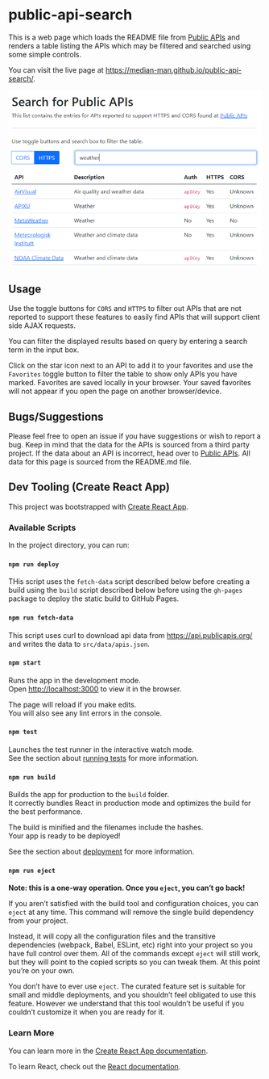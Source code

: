# public-api-search

This is a web page which loads the README file from [Public APIs](https://github.com/public-apis/public-apis/blob/master/README.md) and renders a table listing the APIs which may be filtered and searched using some simple controls.

You can visit the live page at <https://median-man.github.io/public-api-search/>.

![app screen shot](./images/screen-shot.PNG)

## Usage

Use the toggle buttons for `CORS` and `HTTPS` to filter out APIs that are not reported to support these features to easily find APIs that will support client side AJAX requests.

You can filter the displayed results based on query by entering a search term in the input box.

Click on the star icon next to an API to add it to your favorites and use the `Favorites` toggle button to filter the table to show only APIs you have marked. Favorites are saved locally in your browser. Your saved favorites will not appear if you open the page on another browser/device.

## Bugs/Suggestions

Please feel free to open an issue if you have suggestions or wish to report a bug. Keep in mind that the data for the APIs is sourced from a third party project. If the data about an API is incorrect, head over to [Public APIs](https://github.com/public-apis/public-apis). All data for this page is sourced from the README.md file.

## Dev Tooling (Create React App)

This project was bootstrapped with [Create React App](https://github.com/facebook/create-react-app).

### Available Scripts

In the project directory, you can run:

#### `npm run deploy`

THis script uses the `fetch-data` script described below before creating a build using the `build` script described below before using the `gh-pages` package to deploy the static build to GitHub Pages.

#### `npm run fetch-data`

This script uses curl to download api data from <https://api.publicapis.org/> and writes the data to `src/data/apis.json`.

#### `npm start`

Runs the app in the development mode.\
Open [http://localhost:3000](http://localhost:3000) to view it in the browser.

The page will reload if you make edits.\
You will also see any lint errors in the console.

#### `npm test`

Launches the test runner in the interactive watch mode.\
See the section about [running tests](https://facebook.github.io/create-react-app/docs/running-tests) for more information.

#### `npm run build`

Builds the app for production to the `build` folder.\
It correctly bundles React in production mode and optimizes the build for the best performance.

The build is minified and the filenames include the hashes.\
Your app is ready to be deployed!

See the section about [deployment](https://facebook.github.io/create-react-app/docs/deployment) for more information.

#### `npm run eject`

**Note: this is a one-way operation. Once you `eject`, you can’t go back!**

If you aren’t satisfied with the build tool and configuration choices, you can `eject` at any time. This command will remove the single build dependency from your project.

Instead, it will copy all the configuration files and the transitive dependencies (webpack, Babel, ESLint, etc) right into your project so you have full control over them. All of the commands except `eject` will still work, but they will point to the copied scripts so you can tweak them. At this point you’re on your own.

You don’t have to ever use `eject`. The curated feature set is suitable for small and middle deployments, and you shouldn’t feel obligated to use this feature. However we understand that this tool wouldn’t be useful if you couldn’t customize it when you are ready for it.

### Learn More

You can learn more in the [Create React App documentation](https://facebook.github.io/create-react-app/docs/getting-started).

To learn React, check out the [React documentation](https://reactjs.org/).
